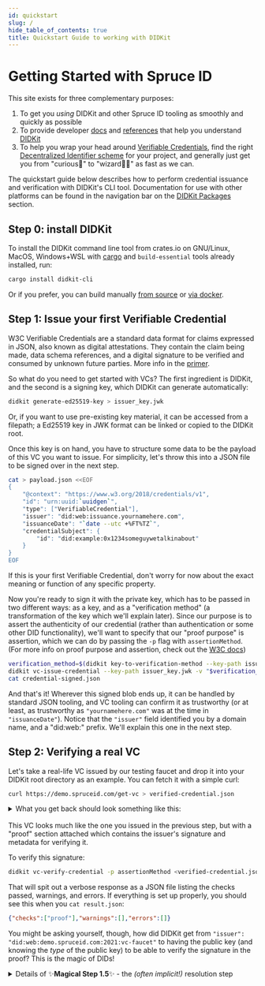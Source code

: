 ```yaml
--- 
id: quickstart
slug: /
hide_table_of_contents: true
title: Quickstart Guide to working with DIDKit
---
```


# Getting Started with Spruce ID

This site exists for three complementary purposes: 
1. To get you *using* DIDKit and other Spruce ID tooling as smoothly and quickly
   as possible
2. To provide developer [docs](/docs/) and [references](/docs/glossary)
   that help you understand [DIDKit](/docs/didkit)
3. To help you wrap your head around
   [Verifiable Credentials](/docs/primer/), find the right [Decentralized
   Identifier scheme](/docs/didkit/did-methods) for your project, and generally just
   get you from "curious🤔" to "wizard🧙‍♂️" as fast as we can.

The quickstart guide below describes how to perform credential issuance and verification with DIDKit's CLI tool. Documentation for use with other platforms can be found in the navigation bar on the [DIDKit Packages](/docs/didkit-packages/rust) section.

## Step 0: install DIDKit 

To install the DIDKit command line tool from crates.io on GNU/Linux, MacOS,
Windows+WSL with
[cargo](https://doc.rust-lang.org/cargo/getting-started/installation.html) and
`build-essential` tools already installed, run:

```sh
cargo install didkit-cli
```

Or if you prefer, you can build manually [from source](/docs/didkit/install#manual) or [via docker](/docs/didkit/install#docker).

## Step 1: Issue your first Verifiable Credential

W3C Verifiable Credentials are a standard data format for claims expressed in
JSON, also known as digital attestations. They contain the claim being made,
data schema references, and a digital signature to be verified and consumed by
unknown future parties. More info in the [primer](/docs/primer).

So what do you need to get started with VCs? The first ingredient is DIDKit, and the second is a signing key, which DIDKit can generate automatically:

```sh
didkit generate-ed25519-key > issuer_key.jwk
```

Or, if you want to use pre-existing key material, it can be accessed from a filepath; a Ed25519 key in JWK format can be linked or copied to the DIDKit root.

Once this key is on hand, you have to structure some data to be the payload of
this VC you want to issue. For simplicity, let's throw this into a JSON file to
be signed over in the next step.
          
```bash
cat > payload.json <<EOF
{
    "@context": "https://www.w3.org/2018/credentials/v1",
    "id": "urn:uuid:`uuidgen`",
    "type": ["VerifiableCredential"],
    "issuer": "did:web:issuance.yournamehere.com",
    "issuanceDate": "`date --utc +%FT%TZ`",
    "credentialSubject": {
        "id": "did:example:0x1234someguywetalkinabout"
    }
}
EOF
```

If this is your first Verifiable Credential, don't worry for now about the exact meaning or function of any specific property.

Now you're ready to sign it with the private key, which has to be passed in two different ways: as a key, and as a "verification method" 
(a transformation of the key which we'll explain later). Since our purpose is to assert the authenticity of our credential 
(rather than authentication or some other DID functionality), we'll want to specify that our "proof purpose" is assertion, which we can do
by passing the `-p` flag with `assertionMethod`. (For more info on proof purpose and assertion, check out the [W3C docs](https://www.w3.org/TR/did-core/#assertion))

```sh
verification_method=$(didkit key-to-verification-method --key-path issuer_key.jwk)
didkit vc-issue-credential --key-path issuer_key.jwk -v "$verification_method" -p assertionMethod <payload.json >credential-signed.json
cat credential-signed.json
```

And that's it! Wherever this signed blob ends up, it can be handled by standard
JSON tooling, and VC tooling can confirm it as trustworthy (or at
least, as trustworthy as `"yournamehere.com"` was at the time in `"issuanceDate"`).
Notice that the `"issuer"` field identified you by a domain name, and a "did:web:"
prefix. We'll explain this one in the next step.

## Step 2: Verifying a real VC

Let's take a real-life VC issued by our testing faucet and drop it into your DIDKit root directory as an example.  You can fetch it with a simple curl:

```sh
curl https://demo.spruceid.com/get-vc > verified-credential.json
```

<details>
  <summary>What you get back should look something like this:</summary>
  <div>
     <code>{`
{
  "@context":["https://www.w3.org/2018/credentials/v1"],
  "type":"VerifiableCredential",
  "credentialSubject":{},
  "issuer":"did:web:demo.spruceid.com",
  "issuanceDate":"2021-09-13T18:23:56Z",
  "proof":{
    "type":"Ed25519Signature2018",
    "proofPurpose":"assertionMethod",
    "verificationMethod":"did:web:demo.spruceid.com#_t-v-Ep7AtkELhhvAzCCDzy1O5Bn_z1CVFv9yiRXdHY",
    "created":"2021-09-13T18:23:56.483Z",
    "jws":"eyJhbGciOiJFZERTQSIsImNyaXQiOlsiYjY0Il0sImI2NCI6ZmFsc2V9..X5J2jI5j3TPqFO_g6XOlB730WlXJ8mDsfoyLQ4u60MelVosi1Et6V_pB7-zELDggdqZTsKQjSqDodv0m7ui1Bg"
  },
  "expirationDate":"2021-10-13T18:23:56Z"
}
`.slice(1, -1)}</code>
  </div>
<br />
  <div><i>Note: Another way to get a fresh example VC (issued to an actual
    DID) is to first install the Credible mobile wallet on
    a mobile device, whether from <a href="https://github.com/spruceid/credible">source code</a>,
    from <a href="https://testflight.apple.com/join/CPZON8Ho">Apple Test Flight</a>, 
    or from <a href="https://play.google.com/store/apps/details?id=com.spruceid.app.credible&hl=de&gl=US">the Google Play store</a>. This will automatically generate an off-chain did-tz (it will resemble <code>did:tz:tz1aTuW7578MTt3ZtWYCjX65nUXkzE1CMcAf</code>), and when you navigate to <a href="https://demo.spruceid.com">our demo faucet</a></i> on a computer, you can use the QR issuance to get a VC issued into the wallet, identifying its subject by its unique, decentralized identifier. 
  </div>
</details>

<br />
This VC looks much like the one you issued in the
previous step, but with a "proof" section attached which contains the issuer's
signature and metadata for verifying it. 

To verify this signature:

```sh
didkit vc-verify-credential -p assertionMethod <verified-credential.json >result.json
```

That will spit out a verbose response as a JSON file listing the checks passed, warnings, and errors. If everything is set up properly, you should see this when you `cat result.json`:

```json
{"checks":["proof"],"warnings":[],"errors":[]}
```

You might be asking yourself, though, how did DIDKit get from `"issuer": "did:web:demo.spruceid.com:2021:vc-faucet"` to having the public key (and knowing the *type* of the public key) to be able to verify the signature in the proof? This is the magic of DIDs!

<details><summary>Details of ✨<strong>Magical Step 1.5</strong>✨ - the <em>(often implicit!)</em> resolution step</summary>
<br />
Let's take the simple example VC above, issued by <code>did:web:demo.spruceid.com:2021:vc-faucet</code>, i.e. our <a
href="https://demo.spruceid.com/">VC faucet</a>). Information about this issuer
has to be "resolved" in much the same way that a domain name resolves to an IP address. 
There are many ways of resolving DIDs, but let's stick to DID-web
for now, as it is the easiest to understand.
          
A "did-web" is a DID which publishes its "DID Document" (a data file containing
identity information and public keys) in a standardized location at the website
it identifies. <a
href="https://demo.spruceid.com/2021/vc-faucet/did.json">https://demo.spruceid.com/2021/vc-faucet/did.json</a> publishes resolution
information about the DID <code>did:web:demo.spruceid.com:2021:vc-faucet</code>.
A "did-web" tells you exactly where to go to "resolve" a DID into a DID
document: 

* you tack <code>/.well-known/did.json</code> to the end of a root
domain
* or just <code>/did.json</code> if a path is already provided (as in `2021:vc-faucet`, 
the path at the end of the did-web <code>did:web:demo.spruceid.com:2021:vc-faucet</code>)

Then fetch that JSON blob. 

Other DID methods have more complex resolution mechanisms, but take
the same input (a DID string) which resolves to the same
kind of DID document (except a few optional parameters specific to each DID method)

The most basic and useful thing that a DID Document contains is a series of
**"verification methods"**, which are public keys used for specific purposes, like checking the signature on a VC, and which
can be referenced by specific relative references. See, for example, this DID document
from the demo app we use to test DIDKit and wallets:

<details>
  <summary class='fake-h3'>Behold! A real-world DID Document!</summary><br />
    <code>{`
{
  "@context": [
    "https://www.w3.org/ns/did/v1",
    {
      "@id": "https://w3id.org/security#publicKeyJwk",
      "@type": "@json"
    }
  ],
  "id": "did:web:demo.spruceid.com:2021:vc-faucet",
  "verificationMethod": [
    {
      "id": "did:web:demo.spruceid.com:2021:vc-faucet#key-1",
      "type": "Ed25519VerificationKey2018",
      "controller": "did:web:demo.spruceid.com:2021:vc-faucet",
      "publicKeyJwk": {
        "kty": "OKP",
        "crv": "Ed25519",
        "x": "ZMKSD7bKSOg_4IQhZUd-2VCoBTCrEB8L2tql4oRNDUg"
      }
    }
  ],
  "authentication": [
    "did:web:demo.spruceid.com:2021:vc-faucet#key-1"
  ],
  "assertionMethod": [
    "did:web:demo.spruceid.com:2021:vc-faucet#key-1"
  ]
}
`.slice(1, -1)}</code>

<br />*Note: this DID Document has an Ed25519 key as its "key-1" (default key)
that is the designated key for <code>`authentication`</code> and
<code>`assertionMethod`</code> purposes. The latter alias signals to wallets
that this is the key used to sign assertions about the world-- assertions that
this public key makes verifiable.*

</details>
<br />

On the issuer side a verification method can be derived
from the private key, that's not an option downstream. That's
why DID Documents exist: to publish annotated key material
that can be used to verify signatures in the world. Having resolved
the issuer's DID, you now have the subset of its contents needed to verify a
credential: the "verification method" for checking the signatures on a VC.

Spelled out step by step this sounds like a lot, but in practice DID resolution 
happens automatically once everything is up and running, as you already saw above.  

If you needed to do only the solution step for some reason,
you could fetch a DID Document with a single DIDKit command as well, in any
context with web access:

<code>{`didkit did-dereference did:web:demo.spruceid.com:2021:vc-faucet`}</code>

</details>
